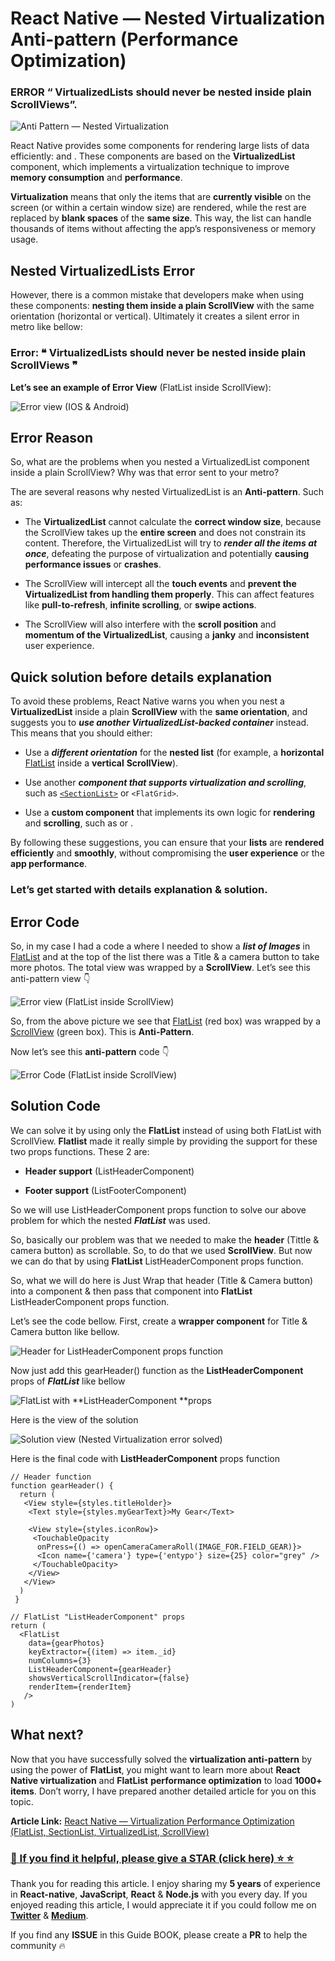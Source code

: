 # React Native — Nested Virtualization Anti-pattern (Performance Optimization)

### ERROR “ VirtualizedLists should never be nested inside plain ScrollViews”.

![Anti Pattern — Nested Virtualization](https://cdn-images-1.medium.com/max/5760/1*ut1Fr0oJhGpHGaC2wTXd_Q.png)

React Native provides some components for rendering large lists of data efficiently: [<FlatList>](https://medium.com/@anisurrahmanbup/react-native-virtualization-performance-optimization-flatlist-sectionlist-virtualizedlist-8430da4c68b3) and [<SectionList>](https://medium.com/@anisurrahmanbup/react-native-virtualization-performance-optimization-flatlist-sectionlist-virtualizedlist-8430da4c68b3). These components are based on the **VirtualizedList** component, which implements a virtualization technique to improve **memory consumption** and **performance**.

**Virtualization** means that only the items that are **currently visible** on the screen (or within a certain window size) are rendered, while the rest are replaced by **blank spaces** of the **same size**. This way, the list can handle thousands of items without affecting the app’s responsiveness or memory usage.

## Nested VirtualizedLists Error

However, there is a common mistake that developers make when using these components: **nesting them inside a plain ScrollView** with the same orientation (horizontal or vertical). Ultimately it creates a silent error in metro like bellow:

### Error: ❝ VirtualizedLists should never be nested inside plain ScrollViews ❞

**Let’s see an example of Error View** (FlatList inside ScrollView):

![Error view (IOS & Android)](https://cdn-images-1.medium.com/max/5268/1*pqawX4h9jKwgvVwJ6PvGXQ.png)

## Error Reason

So, what are the problems when you nested a VirtualizedList component inside a plain ScrollView? Why was that error sent to your metro?

The are several reasons why nested VirtualizedList is an **Anti-pattern**. Such as:

- The **VirtualizedList** cannot calculate the **correct window size**, because the ScrollView takes up the **entire screen** and does not constrain its content. Therefore, the VirtualizedList will try to **_render all the items at once_**, defeating the purpose of virtualization and potentially **causing performance issues** or **crashes**.

- The ScrollView will intercept all the **touch events** and **prevent the VirtualizedList from handling them properly**. This can affect features like **pull-to-refresh**, **infinite scrolling**, or **swipe actions**.

- The ScrollView will also interfere with the **scroll position** and **momentum of the VirtualizedList**, causing a **janky** and **inconsistent** user experience.

## Quick solution before details explanation

To avoid these problems, React Native warns you when you nest a **VirtualizedList** inside a plain **ScrollView** with the **same orientation**, and suggests you to **_use another VirtualizedList-backed container_** instead. This means that you should either:

- Use a **_different orientation_** for the **nested list** (for example, a **horizontal** [FlatList](https://medium.com/@anisurrahmanbup/react-native-virtualization-performance-optimization-flatlist-sectionlist-virtualizedlist-8430da4c68b3) inside a **vertical** **ScrollView**).

- Use another **_component that supports virtualization and scrolling_**, such as [`<SectionList>`](https://medium.com/@anisurrahmanbup/react-native-virtualization-performance-optimization-flatlist-sectionlist-virtualizedlist-8430da4c68b3) or `<FlatGrid>`.

- Use a **custom component** that implements its own logic for **rendering** and **scrolling**, such as <RecyclerListView> or <LargeList>.

By following these suggestions, you can ensure that your **lists** are **rendered efficiently** and **smoothly**, without compromising the **user experience** or the **app performance**.

### Let’s get started with details explanation & solution.

## Error Code

So, in my case I had a code a where I needed to show a **_list of Images_** in [FlatList](https://medium.com/@anisurrahmanbup/react-native-virtualization-performance-optimization-flatlist-sectionlist-virtualizedlist-8430da4c68b3) and at the top of the list there was a Title & a camera button to take more photos. The total view was wrapped by a **ScrollView**. Let’s see this anti-pattern view 👇

![Error view (**FlatList** inside **ScrollView**)](https://cdn-images-1.medium.com/max/4292/1*9ybNu8s4QjkYJolAMSbYyw.png)

So, from the above picture we see that [FlatList](https://medium.com/@anisurrahmanbup/react-native-virtualization-performance-optimization-flatlist-sectionlist-virtualizedlist-8430da4c68b3) (red box) was wrapped by a [ScrollView](https://medium.com/@anisurrahmanbup/react-native-virtualization-performance-optimization-flatlist-sectionlist-virtualizedlist-8430da4c68b3) (green box). This is **Anti-Pattern**.

Now let’s see this **anti-pattern** code 👇

![Error Code (**FlatList** inside **ScrollView**)](https://cdn-images-1.medium.com/max/2364/1*lXFc96bzsv7raL49FCBkNQ.png)

## Solution Code

We can solve it by using only the **FlatList** instead of using both FlatList with ScrollView. **Flatlist** made it really simple by providing the support for these two props functions. These 2 are:

- **Header support** (ListHeaderComponent)

- **Footer support** (ListFooterComponent)

So we will use ListHeaderComponent props function to solve our above problem for which the nested **_FlatList_** was used.

So, basically our problem was that we needed to make the **header** (Tittle & camera button) as scrollable. So, to do that we used **ScrollView**. But now we can do that by using **FlatList** ListHeaderComponent props function.

So, what we will do here is Just Wrap that header (Title & Camera button) into a <View> component & then pass that component into **FlatList** ListHeaderComponent props function.

Let’s see the code bellow. First, create a **wrapper component** for Title & Camera button like bellow.

![Header for **ListHeaderComponent** props function](https://cdn-images-1.medium.com/max/2180/1*PDgyu-9sYUn51zB23iuB9g.png)

Now just add this gearHeader() function as the **ListHeaderComponent** props of **_FlatList_** like bellow

![**FlatList** with **ListHeaderComponent **props](https://cdn-images-1.medium.com/max/2000/1*uJ68LZboR91nozJYcgXh1Q.png)

Here is the view of the solution

![Solution view (Nested Virtualization error solved)](https://cdn-images-1.medium.com/max/4288/1*chOQ29NVAPTT2NHcF7K3rQ.png)

Here is the final code with **ListHeaderComponent** props function

    // Header function
    function gearHeader() {
      return (
       <View style={styles.titleHolder}>
        <Text style={styles.myGearText}>My Gear</Text>

        <View style={styles.iconRow}>
         <TouchableOpacity
          onPress={() => openCameraCameraRoll(IMAGE_FOR.FIELD_GEAR)}>
          <Icon name={'camera'} type={'entypo'} size={25} color="grey" />
         </TouchableOpacity>
        </View>
       </View>
      )
     }

    // FlatList "ListHeaderComponent" props
    return (
      <FlatList
        data={gearPhotos}
        keyExtractor={(item) => item._id}
        numColumns={3}
        ListHeaderComponent={gearHeader}
        showsVerticalScrollIndicator={false}
        renderItem={renderItem}
       />
    )

## What next?

Now that you have successfully solved the **virtualization anti-pattern** by using the power of **FlatList**, you might want to learn more about **React Native virtualization** and **FlatList** **performance optimization** to load **1000+ items**. Don’t worry, I have prepared another detailed article for you on this topic.

**Article Link:** [React Native — Virtualization Performance Optimization (FlatList, SectionList, VirtualizedList, ScrollView)](https://medium.com/@anisurrahmanbup/react-native-virtualization-performance-optimization-flatlist-sectionlist-virtualizedlist-8430da4c68b3)

### [🙏 If you find it helpful, please give a STAR (click here) ️⭐️ ⭐️](https://github.com/anisurrahman072/React-Native-Advanced-Guide)

Thank you for reading this article. I enjoy sharing my **5 years** of experience in **React-native**, **JavaScript**, **React** & **Node.js** with you every day. If you enjoyed reading this article, I would appreciate it if you could follow me on [**Twitter**](https://twitter.com/anis_RNCore) & [**Medium**](https://medium.com/@anisurrahmanbup).

If you find any **ISSUE** in this Guide BOOK, please create a **PR** to help the community 🔥
